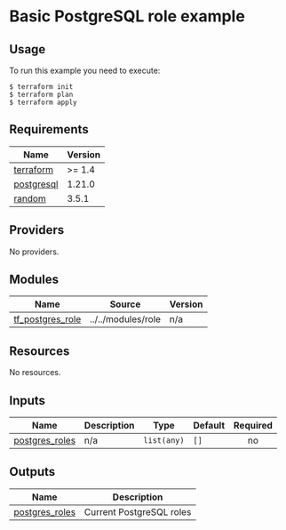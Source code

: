 # Basic PostgreSQL role example

## Usage

To run this example you need to execute:

```
$ terraform init
$ terraform plan
$ terraform apply
```

## Requirements

| Name | Version |
|------|---------|
| <a name="requirement_terraform"></a> [terraform](#requirement\_terraform) | >= 1.4 |
| <a name="requirement_postgresql"></a> [postgresql](#requirement\_postgresql) | 1.21.0 |
| <a name="requirement_random"></a> [random](#requirement\_random) | 3.5.1 |

## Providers

No providers.

## Modules

| Name | Source | Version |
|------|--------|---------|
| <a name="module_tf_postgres_role"></a> [tf\_postgres\_role](#module\_tf\_postgres\_role) | ../../modules/role | n/a |

## Resources

No resources.

## Inputs

| Name | Description | Type | Default | Required |
|------|-------------|------|---------|:--------:|
| <a name="input_postgres_roles"></a> [postgres\_roles](#input\_postgres\_roles) | n/a | `list(any)` | `[]` | no |

## Outputs

| Name | Description |
|------|-------------|
| <a name="output_postgres_roles"></a> [postgres\_roles](#output\_postgres\_roles) | Current PostgreSQL roles |
<!-- END_TF_DOCS -->
